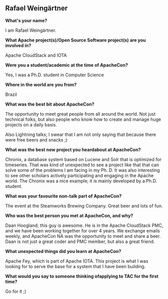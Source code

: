 ## Rafael Weingärtner ##

**What's your name?**

I am Rafael Weingärtner.

**What Apache project(s)/Open Source Software project(s) are you involved in?**

Apache CloudStack and IOTA

**Were you a student/academic at the time of ApacheCon?**

Yes, I was a Ph.D. student in Computer Science 

**Where in the world are you from?**

Brazil

**What was the best bit about ApacheCon?**

The opportunity to meet great people from all around the world. Not just
technical folks, but also people who know how to create and manage huge
projects on a daily basis.

Also Lightning talks; I swear that I am not only saying that
because there were free beers and snacks ;)

**What was the best new project you heardabout at ApacheCon?**

Chronix, a database system based on Lucene and Solr that is optimized for 
timeseries. That was
kind of unexpected to see a project like that that can solve some of the problems
I am facing in my Ph. D. It was also interesting to see other scholars
actively participating and engaging in the Apache world. The Chronix was a
nice example; it is mainly developed by a Ph.D. student.

**What was your favourite non-talk part of ApacheCon?**

The event at the Steamworks Brewing Company. Great beer and lots of fun.

**Who was the best person you met at ApacheCon, and why?**

Daan Hoogland; this guy is awesome. He is in the Apache
CloudStack PMC, and we have been working together for over 4 years. We
exchange emails weekly, and ApacheCon NA was the opportunity to meet and
share a beer. Daan is not just a great coder and PMC member, but also a
great friend.

**What unexpected things did you learn at ApacheCon?**

Apache Fey, which is part of Apache IOTA. This project is what I was
looking for to serve the base for a system that I have been building.

**What would you say to someone thinking ofapplying to TAC for the first time?**

Go for it ;)  
